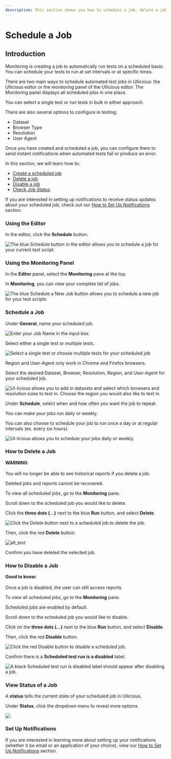 ```yaml
---
description: This section shows you how to schedule a job, delete a job, or disable a job.
---
```


# Schedule a Job

## Introduction

Monitoring is creating a job to automatically run tests on a scheduled basis. You can schedule your tests to run at set intervals or at specific times.

There are two main ways to schedule automated test jobs in UIlicious: the UIlicious editor or the monitoring panel of the UIlicious editor. The Monitoring panel displays all scheduled jobs in one place.

You can select a single test or run tests in bulk in either approach.

There are also several options to configure in testing:

* Dataset
* Browser Type
* Resolution
* User Agent

Once you have created and scheduled a job, you can configure them to send instant notifications when automated tests fail or produce an error.

In this section, we will learn how to:

* [Create a scheduled job ](./schedule-a-job.html#schedule-a-job)
* [Delete a job](./schedule-a-job.html#how-to-delete-a-job)
* [Disable a job](./schedule-a-job.html#how-to-disable-a-job)
* [Check Job Status](./schedule-a-job.html#view-status-of-a-job)

If you are interested in setting up notifications to receive status updates about your scheduled job, check out our [How to Set Up Notifications](./set-up-notifications.html) section.

### Using the Editor

In the editor, click the **Schedule** button.

![The blue Schedule button in the editor allows you to schedule a job for your current test script.](https://res.cloudinary.com/di7y5b6ed/image/upload/v1649282897/UI-licious:%20Monitoring/scheduleaJob-1\_vcknh8.png)

### Using the Monitoring Panel

In the **Editor** panel, select the **Monitoring** pane at the top.&#x20;

In **Monitoring**, you can view your complete list of jobs.

![The blue Schedule a New Job button allows you to schedule a new job for your test scripts](https://res.cloudinary.com/di7y5b6ed/image/upload/v1649282897/UI-licious:%20Monitoring/scheduleaJob-2\_klnawl.png)

### Schedule a Job <a href="#schedule-a-job" id="schedule-a-job"></a>

Under **General**, name your scheduled job.

![Enter your Job Name in the input box.](https://res.cloudinary.com/di7y5b6ed/image/upload/v1649285376/UI-licious:%20Monitoring/scheduleaJob-3\_cgrw23.gif)

Select either a single test or multiple tests.

![Select a single test or choose multiple tests for your scheduled job](https://res.cloudinary.com/di7y5b6ed/image/upload/v1649285820/UI-licious:%20Monitoring/scheduleaJob-4\_loimqh.gif)

Region and User-Agent only work in Chrome and Firefox browsers.

Select the desired Dataset, Browser, Resolution, Region, and User-Agent for your scheduled job.

![UI-licious allows you to add in datasets and select which browsers and resolution sizes to test in. Choose the region you would also like to test in.](https://res.cloudinary.com/di7y5b6ed/image/upload/v1649286615/UI-licious:%20Monitoring/scheduleaJob-5\_gvvzuu.gif)

Under **Schedule**, select when and how often you want the job to repeat.

You can make your jobs run daily or weekly.

You can also choose to schedule your job to run once a day or at regular intervals (ex. every six hours).

![UI-licious allows you to schedule your jobs daily or weekly.](https://res.cloudinary.com/di7y5b6ed/image/upload/v1649286864/UI-licious:%20Monitoring/ScheduleaJob-6\_df88hs.gif)

### How to Delete a Job <a href="#how-to-delete-a-job" id="how-to-delete-a-job"></a>

**WARNING**:\
\
You will no longer be able to see historical reports if you delete a job.&#x20;

Deleted jobs and reports cannot be recovered.

To view all scheduled jobs, go to the **Monitoring** pane.

Scroll down to the scheduled job you would like to delete.

Click the **three dots (...)** next to the blue **Run** button, and select **Delete**.

![Click the Delete button next to a scheduled job to delete the job.](https://res.cloudinary.com/di7y5b6ed/image/upload/v1649287592/UI-licious:%20Monitoring/ScheduleaJob-7\_cvelit.png)

Then, click the red **Delete** button.

![alt\_text](https://res.cloudinary.com/di7y5b6ed/image/upload/v1649288445/UI-licious:%20Monitoring/scheduleaJob-8\_ti25kf.gif)

Confirm you have deleted the selected job.

### How to Disable a Job <a href="#how-to-disable-a-job" id="how-to-disable-a-job"></a>

**Good to know:**\
\
Once a job is disabled, the user can still access reports.

To view all scheduled jobs, go to the **Monitoring** pane.

Scheduled jobs are enabled by default.

Scroll down to the scheduled job you would like to disable.

Click on the **three dots (...)** next to the blue **Run** button, and select **Disable**.

Then, click the red **Disable** button.

![Click the red Disable button to disable a scheduled job.](https://res.cloudinary.com/di7y5b6ed/image/upload/v1649288526/UI-licious:%20Monitoring/scheduleaJob-9a\_hdmsji.gif)

Confirm there is a **Scheduled test run is a disabled** label.

![A black Scheduled test run is disabled label should appear after disabling a job.](https://res.cloudinary.com/di7y5b6ed/image/upload/v1649288248/UI-licious:%20Monitoring/ScheduleaJob-10\_sxejyh.png)

### View Status of a Job <a href="#view-status-of-a-job" id="view-status-of-a-job"></a>

A **status** tells the current state of your scheduled job in UIlicious.

Under **Status**, click the dropdown menu to reveal more options.

![](https://res.cloudinary.com/di7y5b6ed/image/upload/v1649781432/UI-licious:%20Monitoring/ScheduleaJob11.png)

### Set Up Notifications

If you are interested in learning more about setting up your notifications (whether it be email or an application of your choice), view our [How to Set Up Notifications](./set-up-notifications.html) section.
